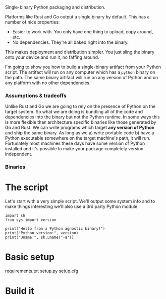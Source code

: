 Single-binary Python packaging and distribution.

Platforms like Rust and Go output a single binary by default. This has a number of nice properties:

 * Easier to work with. You only have one thing to upload, copy around, etc.
 * No dependencies. They're all baked right into the binary.

This makes deployment and distribution simpler. You just sling the binary onto your device and run it, no faffing around.

I'm going to show you how to build a single-binary artifact from your Python script.
The artifact will run on any computer which has a `python` binary on the path.
The same binary artifact will run on any version of Python and on any platform with no other dependencies.

### Assumptions & tradeoffs

Unlike Rust and Go we are going to rely on the presence of Python on the target system.
So what we are doing is bundling all of the code and dependencies into the binary but not the Python runtime.
In some ways this is more flexible than architecture specific binaries like those generated by Go and Rust.
We can write programs which target **any version of Python** and ship the same binary.
As long as we a) write portable code b) have a Python executable somewhere on the target machine's path, it will run.
Fortunately most machines these days have some version of Python installed and it's possible to make your package completely version independent.

### Binaries



# The script

Let's start with a very simple script. We'll output some system info and to make things interesting we'll also use a 3rd party Python module.

```
import sh
from sys import version

print("Hello from a Python agnostic binary!")
print("Python version:", version)
print("Uname:", sh.uname("-a"))
```

# Basic setup

requirements.txt
setup.py
setup.cfg

# Build it
